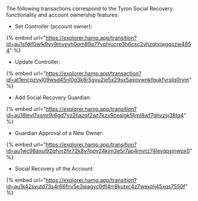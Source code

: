 The following transactions correspond to the Tyron Social Recovery functionality and account ownership features:

- Set Controller (account owner):

{% embed url="https://explorer.hamp.app/transition?id=au1sfdjf0wlk9vy9mvpyh0qm89a77vphjucrp3h6csc2vhzqtxjwgqszw4854" %}

- Update Controller:

{% embed url="https://explorer.hamp.app/transaction?id=at1encpzyvl09wsd45nl0g3k8r5gvu2je5x29sx5axqywnkfqukfyrstq0rym" %}

- Add Social Recovery Guardian:

{% embed url="https://explorer.hamp.app/transition?id=au18leyl7xsmr9r6gd7yz2hazqf2wt7kzx9cealgk5ljml8wf7qhvzsj38tq4" %}

- Guardian Approval of a New Owner:

{% embed url="https://explorer.hamp.app/transition?id=au1wc98axul92qfyn2hr72k8v7ppy24kjm3e5r7ap4rnvtz74leyqpsjnwpx0" %}

- Social Recovery of the Account:

{% embed url="https://explorer.hamp.app/transition?id=au1k42svutd73s4r66fnv5e3wagyc0tfl4rr8kutxc4z7wexplj45xqs7550f" %}

